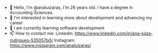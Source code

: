 - 👋 Hello, I'm @analuizaras, I'm 26 years old. I have a degree in Accounting Sciences.
- 👀 I'm interested in learning more about development and advancing my career
- 🌱 I am currently learning software development
- 📫 How to contact me: Linkedin: https://www.linkedin.com/in/ana-luiza-rodrigues-535057b0/
Instagram: https://www.instagram.com/analuizaras/
<!---
analuizaras/analuizaras is a ✨ special ✨ repository because its `README.md` (this file) appears on your GitHub profile.
You can click the Preview link to take a look at your changes.
--->
